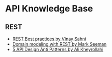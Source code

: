 # API Knowledge Base

## REST
* [REST Best practices by Vinay Sahni](http://www.vinaysahni.com/best-practices-for-a-pragmatic-restful-api#useful-post-responses)
* [Domain modeling with REST by Mark Seeman](http://blog.ploeh.dk/2016/12/07/domain-modelling-with-rest/)
* [5 API Design Anti Patterns by Ali Kheyrollahi](https://www.infoq.com/presentations/5-api-design-anti-patterns)
